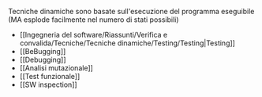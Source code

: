Tecniche dinamiche sono basate sull'esecuzione del programma eseguibile (MA esplode facilmente nel numero di stati possibili)
- [[Ingegneria del software/Riassunti/Verifica e convalida/Tecniche/Tecniche dinamiche/Testing/Testing|Testing]]
- [[BeBugging]]
- [[Debugging]]
- [[Analisi mutazionale]]
- [[Test funzionale]]
- [[SW inspection]]